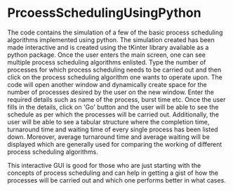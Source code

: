 # PrcoessSchedulingUsingPython
The code contains the simulation of a few of the basic process scheduling algorithms implemented using python. The simulation created has been made interactive and is created using the tKinter library available as a python package.
Once the user enters the main screen, one can see multiple process scheduling algorithms enlisted. Type the number of processes for which process scheduling needs to be carried out and then click on the process scheduling algorithm one wants to operate upon.
The code will open another window and dynamically create space for the number of processes desired by the user on the new window. Enter the required details such as name of the process, burst time etc.
Once the user fills in the details, click on 'Go' button and the user will be able to see the schedule as per which the processes will be carried out.
Additionally, the user will be able to see a tabular structure where the completion time, turnaround time and waiting time of every single process has been listed down.
Moreover, average turnaround time and average waiting will be displayed which are generally used for comparing the working of different process scheduling algorithms.

This interactive GUI is good for those who are just starting with the concepts of process scheduling and can help in getting a gist of how the processes will be carried out and which one performs better in what cases.
